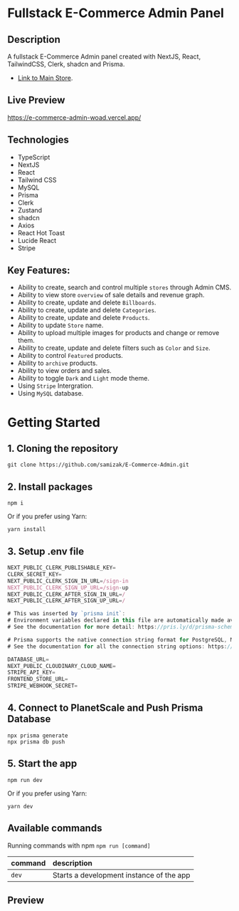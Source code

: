 # Fullstack E-Commerce Admin Panel

## Description
A fullstack E-Commerce Admin panel created with NextJS, React, TailwindCSS, Clerk, shadcn and Prisma.

- [Link to Main Store](https://github.com/samizak/E-Commerce-Store/).

## Live Preview
https://e-commerce-admin-woad.vercel.app/

## Technologies
* TypeScript
* NextJS
* React
* Tailwind CSS
* MySQL
* Prisma
* Clerk
* Zustand
* shadcn
* Axios
* React Hot Toast
* Lucide React
* Stripe

## Key Features:

- Ability to create, search and control multiple `stores` through Admin CMS.
- Ability to view store `overview` of sale details and revenue graph.
- Ability to create, update and delete `Billboards`.
- Ability to create, update and delete `Categories`.
- Ability to create, update and delete `Products`.
- Ability to update `Store` name.
- Ability to upload multiple images for products and change or remove them.
- Ability to create, update and delete filters such as `Color` and `Size`.
- Ability to control `Featured` products.
- Ability to `archive` products.
- Ability to view orders and sales.
- Ability to toggle `Dark` and `Light` mode theme.
- Using `Stripe` Intergration.
- Using `MySQL` database.


# Getting Started

## 1. Cloning the repository
```shell
git clone https://github.com/samizak/E-Commerce-Admin.git
```

## 2. Install packages
```shell
npm i
```
Or if you prefer using Yarn:
```shell
yarn install
```

## 3. Setup .env file
```js
NEXT_PUBLIC_CLERK_PUBLISHABLE_KEY=
CLERK_SECRET_KEY=
NEXT_PUBLIC_CLERK_SIGN_IN_URL=/sign-in
NEXT_PUBLIC_CLERK_SIGN_UP_URL=/sign-up
NEXT_PUBLIC_CLERK_AFTER_SIGN_IN_URL=/
NEXT_PUBLIC_CLERK_AFTER_SIGN_UP_URL=/

# This was inserted by `prisma init`:
# Environment variables declared in this file are automatically made available to Prisma.
# See the documentation for more detail: https://pris.ly/d/prisma-schema#accessing-environment-variables-from-the-schema

# Prisma supports the native connection string format for PostgreSQL, MySQL, SQLite, SQL Server, MongoDB and CockroachDB.
# See the documentation for all the connection string options: https://pris.ly/d/connection-strings

DATABASE_URL=
NEXT_PUBLIC_CLOUDINARY_CLOUD_NAME=
STRIPE_API_KEY=
FRONTEND_STORE_URL=
STRIPE_WEBHOOK_SECRET=
```

## 4. Connect to PlanetScale and Push Prisma Database
```shell
npx prisma generate
npx prisma db push
```


## 5. Start the app
```shell
npm run dev
```
Or if you prefer using Yarn:
```shell
yarn dev
```

## Available commands

Running commands with npm `npm run [command]`

| command         | description                              |
| :-------------- | :--------------------------------------- |
| `dev`           | Starts a development instance of the app |


## Preview

